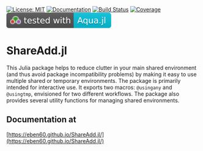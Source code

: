 [![License: MIT](https://img.shields.io/badge/License-MIT-yellow.svg)](https://opensource.org/licenses/MIT)
[![Documentation](https://img.shields.io/badge/docs-stable-blue.svg)](https://eben60.github.io/ShareAdd.jl/) 
[![Build Status](https://github.com/Eben60/ShareAdd.jl/workflows/CI/badge.svg)](https://github.com/Eben60/ShareAdd.jl/actions?query=workflow%3ACI) 
[![Coverage](https://codecov.io/gh/Eben60/ShareAdd.jl/branch/main/graph/badge.svg)](https://codecov.io/gh/Eben60/ShareAdd.jl) 
[![Aqua QA](https://raw.githubusercontent.com/JuliaTesting/Aqua.jl/master/badge.svg)](https://github.com/JuliaTesting/Aqua.jl)

# ShareAdd.jl

This Julia package helps to reduce clutter in your main shared environment (and thus avoid package incompatibility problems) by making it easy to use multiple shared or temporary environments. The package is primarily intended for interactive use. It exports two macros: `@usingany` and `@usingtmp`, envisioned for two different workflows. The package also provides several utility functions for managing shared environments.

## Documentation at 
[https://eben60.github.io/ShareAdd.jl/](https://eben60.github.io/ShareAdd.jl/)